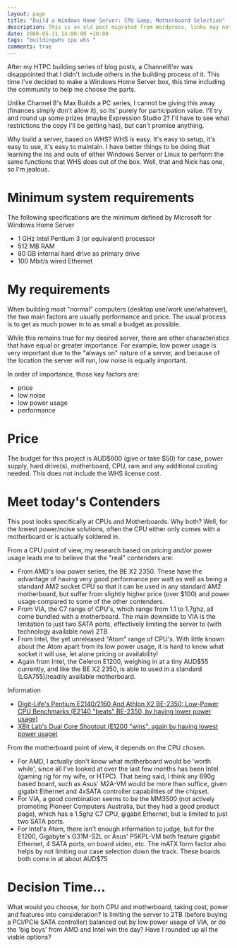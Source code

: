 ```yaml
--- 
layout: page
title: "Build a Windows Home Server: CPU &amp; Motherboard Selection"
description: This is an old post migrated from Wordpress, links may not function correctly. Building my WHS
date: 2008-05-11 14:00:00 +10:00
tags: "buildingwhs cpu whs "
comments: true
---
```

After my HTPC building series of blog posts, a Channel8'er was disappointed that I didn't include others in the building process of it. This time I've decided to make a Windows Home Server box, this time including the community to help me choose the parts.

Unlike Channel 8's Max Builds a PC series, I cannot be giving this away (finances simply don't allow it), so its' purely for participation value. I'll try and round up some prizes (maybe Expression Studio 2? I'll have to see what restrictions the copy I'll be getting has), but can't promise anything.

Why build a server, based on WHS? WHS is easy. It's easy to setup, it's easy to use, it's easy to maintain. I have better things to be doing that learning the ins and outs of either Windows Server or Linux to perform the same functions that WHS does out of the box. Well, that and Nick has one, so I'm jealous.

Minimum system requirements
===========================

The following specifications are the minimum defined by Microsoft for Windows Home Server

 - 1 GHz Intel Pentium 3 (or equivalent) processor
 - 512 MB RAM
 - 80 GB internal hard drive as primary drive
 - 100 Mbit/s wired Ethernet

My requirements
===============

When building most "normal" computers (desktop use/work use/whatever), the two main factors are usually performance and price. The usual process is to get as much power in to as small a budget as possible.

While this remains true for my desired server, there are other characteristics that have equal or greater importance. For example, low power usage is very important due to the "always on" nature of a server, and because of the location the server will run, low noise is equally important.

In order of importance, those key factors are:

 - price
 - low noise
 - low power usage
 - performance

Price
=====

The budget for this project is AUD$600 (give or take $50) for case, power supply, hard drive(s), motherboard, CPU, ram and any additional cooling needed. This does not include the WHS license cost.

Meet today's Contenders
=======================

This post looks specifically at CPUs and Motherboards. Why both? Well, for the lowest power/noise solutions, often the CPU either only comes with a motherboard or is actually soldered in.

From a CPU point of view, my research based on pricing and/or power usage leads me to believe that the "real" contenders are:

 - From AMD's low power series, the BE X2 2350. These have the advantage of having very good performance per watt as well as being a standard AM2 socket CPU so that it can be used in any standard AM2 motherboard, but suffer from slightly higher price (over $100) and power usage compared to some of the other contenders.
 - From VIA, the C7 range of CPU's, which range from 1.1 to 1.7ghz, all come bundled with a motherboard. The main downside to VIA is the limitation to just two SATA ports, effectively limiting the server to (with technology available now) 2TB
 - From Intel, the yet unreleased "Atom" range of CPU's. With little known about the Atom apart from its low power usage, it is hard to know what socket it will use, let alone pricing or availability!
 - Again from Intel, the Celeron E1200, weighing in at a tiny AUD$55 currently, and like the BE X2 2350, is able to used in a standard (LGA755)/readily available motherboard.

Information

 - [Digit-Life's Pentium E2140/2160 And Athlon X2 BE-2350: Low-Power CPU Benchmarks (E2140 "beats" BE-2350, by having lower power usage)][1]
 - [XBit Lab's Dual Core Shootout (E1200 "wins", again by having lowest power usage)][2]

From the motherboard point of view, it depends on the CPU chosen.

 - For AMD, I actually don't know what motherboard would be 'worth while', since all I've looked at over the last few months has been Intel (gaming rig for my wife, or HTPC). That being said, I think any 690g based board, such as Asus' M2A-VM would be more than suffice, given gigabit Ethernet and 4xSATA controller capabilities of the chipset.
 - For VIA, a good combination seems to be the MM3500 (not actively promoting Pioneer Computers Australia, but they had a good product page), which has a 1.5ghz C7 CPU, gigabit Ethernet, but is limited to just two SATA ports.
 - For Intel's Atom, there isn't enough information to judge, but for the E1200, Gigabyte's G31M-S2L or Asus' P5KPL-VM both feature gigabit Ethernet, 4 SATA ports, on board video, etc. The mATX form factor also helps by not limiting our case selection down the track. These boards both come in at about AUD$75

Decision Time...
==============

What would you choose, for both CPU and motherboard, taking cost, power and features into consideration? Is limiting the server to 2TB (before buying a PCI/PCIe SATA controller) balanced out by low power usage of VIA, or do the 'big boys' from AMD and Intel win the day? Have I rounded up all the viable options?


  [1]: http://www.digit-life.com/articles2/cpu/intel-pentium-e2140-2160.html
  [2]: http://www.xbitlabs.com/articles/cpu/display/dualcore-shootout_8.html
